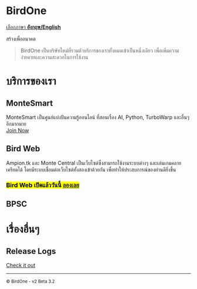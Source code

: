 # BirdOne

[เลือกภาษา **อังกฤษ/English**](/)

สร้างเพื่ออนาคต

>BirdOne เป็นบริษัทใหม่ที่รวมตัวบริการของเราทั้งหมดเข้าเป็นหนึ่งเดียว เพื่อเพิ่มความง่ายดายและความสะดวกในการใช้งาน

# บริการของเรา

## MonteSmart
MonteSmart เป็นศูนย์แบ่งปันความรู้ออนไลน์ ที่สอนเรื่อง AI, Python, TurboWarp และอื่นๆอีกมากมาย<br>
[Join Now](https://line.me/ti/g2/ZEVrNcb76N2PQJKK2RGqskWAxkyWWKLwWsWR1w)

## Bird Web
Ampion.tk และ Monte Central เป็นเว็บไซต์ซึ่งสามารถใช้งานระบบต่างๆ และเล่นเกมคลายเครียดได้ โดยมีระบบเชื่อมต่อเว็บไซต์ทั้งสองเข้าด้วยกัน เพื่อทำให้ประสบการณ์ของท่านดียิ่งขึ้น<br>
<h3><mark>Bird Web เปิดแล้ววันนี้ <a href="./birdweb/">ลองเลย</a></mark></h3>

## BPSC

# เรื่องอื่นๆ

## Release Logs
[Check it out](/logs)

<hr>
<sub>&copy; BirdOne - v2 Beta 3.2</sub>
